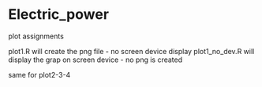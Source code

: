 Electric_power
==============

plot assignments

plot1.R will create the png file - no screen device display
plot1_no_dev.R  will display the grap on screen device - no png is created

same for plot2-3-4

